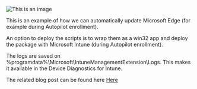 ![This is an image](https://www.inthecloud247.com/wp-content/uploads/2022/06/GitHub-PowerShell.png)

This is an example of how we can automatically update Microsoft Edge (for example during Autopilot enrollment).

An option to deploy the scripts is to wrap them as a win32 app and deploy the package with Microsoft Intune (during Autopilot enrollment).

The logs are saved on %programdata%\Microsoft\IntuneManagementExtension\Logs. This makes it available in the Device Diagnostics for Intune.

The related blog post can be found here [Here](https://inthecloud247.com/)

